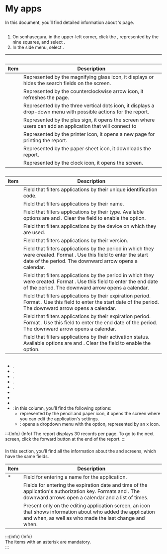 # My apps 

In this document, you’ll find detailed information about ’s  page.


## 

1. On senhasegura, in the upper-left corner, click the , represented by the nine squares, and select .  
2. In the side menu, select .  
   
---

## 

| Item | Description |
| ----- | ----- |
|  | Represented by the magnifying glass icon, it displays or hides the search fields on the screen. |
|  | Represented by the counterclockwise arrow icon, it refreshes the page. |
|  | Represented by the three vertical dots icon, it displays a drop-down menu with possible actions for the report. |
|  | Represented by the plus sign, it opens the  screen where users can add an application that will connect to  |
|  | Represented by the printer icon, it opens a new page for printing the report. |
|  | Represented by the paper sheet icon, it downloads the report. |
|  | Represented by the clock icon, it opens the  screen. |



## 

| Item | Description |
| ----- | ----- |
|  | Field that filters applications by their unique identification code. |
|  | Field that filters applications by their name. |
|  | Field that filters applications by their type. Available options are  and . Clear the field to enable the  option. |
|  | Field that filters applications by the device on which they are used. |
|  | Field that filters applications by their version. |
|  | Field that filters applications by the period in which they were created. Format . Use this field to enter the start date of the period. The downward arrow opens a calendar. |
|  | Field that filters applications by the period in which they were created. Format . Use this field to enter the end date of the period. The downward arrow opens a calendar. |
|  | Field that filters applications by their expiration period. Format . Use this field to enter the start date of the period. The downward arrow opens a calendar. |
|  | Field that filters applications by their expiration period. Format . Use this field to enter the end date of the period. The downward arrow opens a calendar. |
|  | Field that filters applications by their activation status. Available options are  and . Clear the field to enable the  option. |



## 

* .  
* .  
* .  
* .  
* .  
*   
*   
*   
* : in this column, you’ll find the following options:  
  *  represented by the pencil and paper icon, it opens the  screen where you can edit the application's settings.  
  * : opens a dropdown menu with the  option, represented by an x icon.


:::(Info) (Info)
The report displays 30 records per page. To go to the next screen, click the forward button at the end of the report.
:::

### 

In this section, you’ll find all the information about the  and  screens, which have the same fields.

| Item | Description |
| ----- | ----- |
| \* | Field for entering a name for the application. |
|  | Fields for entering the expiration date and time of the application's authorization key. Formats  and . The downward arrows open a calendar and a list of times. |
|  | Present only on the editing application screen, an icon that shows information about who added the application and when, as well as who made the last change and when. |

:::(info) (Info)  
The items with an asterisk are mandatory.  
:::